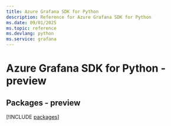 ```yaml
---
title: Azure Grafana SDK for Python
description: Reference for Azure Grafana SDK for Python
ms.date: 09/01/2025
ms.topic: reference
ms.devlang: python
ms.service: grafana
---
```

# Azure Grafana SDK for Python - preview
## Packages - preview
[!INCLUDE [packages](grafana-index.md)]